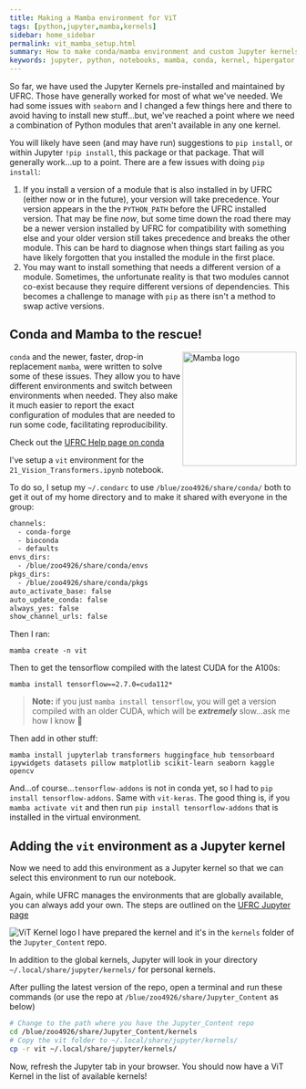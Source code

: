 ```yaml
---
title: Making a Mamba environment for ViT
tags: [python,jupyter,mamba,kernels]
sidebar: home_sidebar
permalink: vit_mamba_setup.html
summary: How to make conda/mamba environment and custom Jupyter kernels on HiPerGator
keywords: jupyter, python, notebooks, mamba, conda, kernel, hipergator
---
```


So far, we have used the Jupyter Kernels pre-installed and maintained by UFRC. Those have generally worked for most of what we've needed. We had some issues with `seaborn` and I changed a few things here and there to avoid having to install new stuff...but, we've reached a point where we need a combination of Python modules that aren't available in any one kernel.

You will likely have seen (and may have run) suggestions to `pip install`, or within Jupyter `!pip install`, this package or that package. That will generally work...up to a point. There are a few issues with doing `pip install`:

1. If you install a version of a module that is also installed in by UFRC (either now or in the future), your version will take precedence. Your version appears in the the `PYTHON_PATH` before the UFRC installed version. That may be fine *now*, but some time down the road there may be a newer version installed by UFRC for compatibility with something else and your older version still takes precedence and breaks the other module. This can be hard to diagnose when things start failing as you have likely forgotten that you installed the module in the first place.
1. You may want to install something that needs a different version of a module. Sometimes, the unfortunate reality is that two modules cannot co-exist because they require different versions of dependencies. This becomes a challenge to manage with `pip` as there isn't a method to swap active versions.

## Conda and Mamba to the rescue!

<img src='https://mamba.readthedocs.io/en/latest/_static/logo.png' alt='Mamba logo' width='200' align='right'>

`conda` and the newer, faster, drop-in replacement `mamba`, were written to solve some of these issues. They allow you to have different environments and switch between environments when needed. They also make it much easier to report the exact configuration of modules that are needed to run some code, facilitating reproducibility. 

Check out the [UFRC Help page on conda](https://help.rc.ufl.edu/doc/Conda)

I've setup a `vit` environment for the `21_Vision_Transformers.ipynb` notebook.

To do so, I setup my `~/.condarc` to use `/blue/zoo4926/share/conda/` both to get it out of my home directory and to make it shared with everyone in the group:

```bash
channels:
  - conda-forge
  - bioconda
  - defaults
envs_dirs:
  - /blue/zoo4926/share/conda/envs
pkgs_dirs:
  - /blue/zoo4926/share/conda/pkgs
auto_activate_base: false
auto_update_conda: false
always_yes: false
show_channel_urls: false
```

Then I ran:

`mamba create -n vit`

Then to get the tensorflow compiled with the latest CUDA for the A100s:

`mamba install tensorflow==2.7.0=cuda112*`

> **Note:** if you just `mamba install tensorflow`, you will get a version compiled with an older CUDA, which will be ***extremely*** slow...ask me how I know 🤦

Then add in other stuff:

`mamba install jupyterlab transformers huggingface_hub tensorboard ipywidgets datasets pillow matplotlib scikit-learn seaborn kaggle opencv`

And...of course...`tensorflow-addons` is not in conda yet, so I had to `pip install tensorflow-addons`. Same with `vit-keras`. The good thing is, if you `mamba activate vit` and then run `pip install tensorflow-addons` that is installed in the virtual environment.

## Adding the `vit` environment as a Jupyter kernel

Now we need to add this environment as a Jupyter kernel so that we can select this environment to run our notebook.

Again, while UFRC manages the environments that are globally available, you can always add your own. The steps are outlined on the [UFRC Jupyter page](https://help.rc.ufl.edu/doc/Jupyter_Notebooks#Personal_Kernels)

<img src='https://github.com/AIBiology/Jupyter_Content/blob/main/kernels/vit/logo-64x64.png?raw=true' alt='ViT Kernel logo' align='left'>

I have prepared the kernel and it's in the `kernels` folder of the `Jupyter_Content` repo.

In addition to the global kernels, Jupyter will look in your directory `~/.local/share/jupyter/kernels/` for personal kernels.

After pulling the latest version of the repo, open a terminal and run these commands (or use the repo at `/blue/zoo4926/share/Jupyter_Content` as below)

```bash
# Change to the path where you have the Jupyter_Content repo
cd /blue/zoo4926/share/Jupyter_Content/kernels
# Copy the vit folder to ~/.local/share/jupyter/kernels/
cp -r vit ~/.local/share/jupyter/kernels/
```

Now, refresh the Jupyter tab in your browser. You should now have a ViT Kernel in the list of available kernels!
